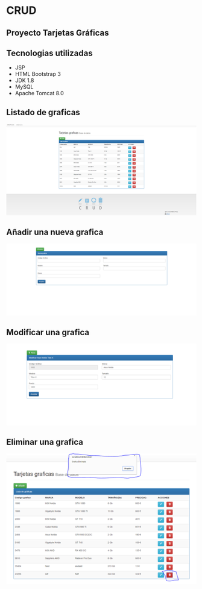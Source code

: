 # CRUD
## Proyecto Tarjetas Gráficas

## Tecnologias utilizadas

* JSP
* HTML Bootstrap 3
* JDK 1.8
* MySQL
* Apache Tomcat 8.0

## Listado de graficas
![Alt text](https://github.com/DavidMartinPerez/CRUD_jsp/blob/master/img_web/index.png)

## Añadir una nueva grafica

![Alt text](https://github.com/DavidMartinPerez/CRUD_jsp/blob/master/img_web/aniadir_grafica.png)

## Modificar una grafica

![Alt text](https://github.com/DavidMartinPerez/CRUD_jsp/blob/master/img_web/modificar_grafica.png)

## Eliminar una grafica

![Alt text](https://github.com/DavidMartinPerez/CRUD_jsp/blob/master/img_web/eliminar_grafica.png)
